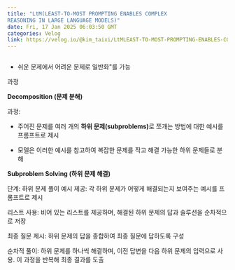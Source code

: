 ```yaml
---
title: "LtM(LEAST-TO-MOST PROMPTING ENABLES COMPLEX
REASONING IN LARGE LANGUAGE MODELS)"
date: Fri, 17 Jan 2025 06:03:50 GMT
categories: Velog
link: https://velog.io/@kim_taixi/LtMLEAST-TO-MOST-PROMPTING-ENABLES-COMPLEXREASONING-IN-LARGE-LANGUAGE-MODELS
---
```


<p><img alt="" src="https://velog.velcdn.com/images/kim_taixi/post/4203667c-25fa-4bab-85b5-45f5da695af6/image.png" /></p>
<ul>
<li>쉬운 문제에서 어려운 문제로 일반화&quot;를 가능</li>
</ul>
<p>과정</p>
<p><strong>Decomposition (문제 분해)</strong></p>
<p>과정: </p>
<ul>
<li><p>주어진 문제를 여러 개의 <strong>하위 문제(subproblems)</strong>로 쪼개는 방법에 대한 예시를 프롬프트로 제시</p>
</li>
<li><p>모델은 이러한 예시를 참고하여 복잡한 문제를 작고 해결 가능한 하위 문제들로 분해</p>
</li>
</ul>
<p><strong>Subproblem Solving (하위 문제 해결)</strong></p>
<p>단계:
하위 문제 풀이 예시 제공:
각 하위 문제가 어떻게 해결되는지 보여주는 예시를 프롬프트로 제시</p>
<p>리스트 사용:
비어 있는 리스트를 제공하며, 해결된 하위 문제의 답과 솔루션을 순차적으로 저장</p>
<p>최종 질문 제시:
하위 문제의 답을 종합하여 최종 질문에 답하도록 구성</p>
<p>순차적 풀이:
하위 문제를 하나씩 해결하며, 이전 답변을 다음 하위 문제의 입력으로 사용.
이 과정을 반복해 최종 결과를 도출</p>
